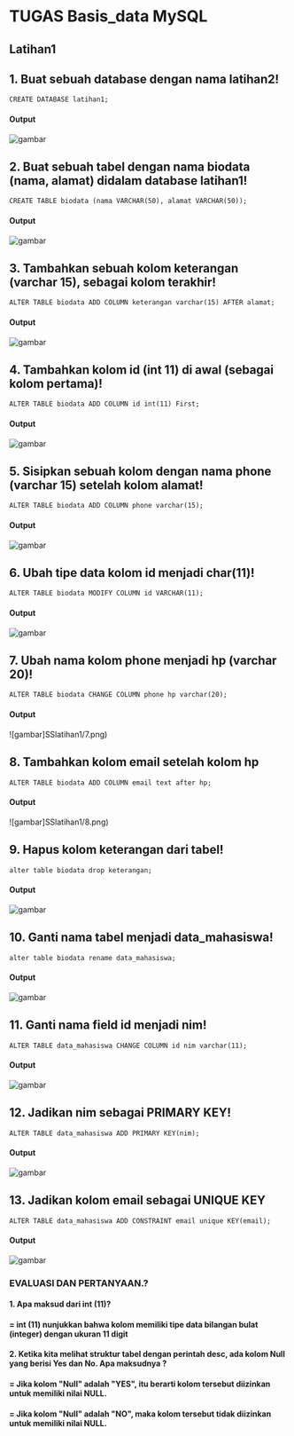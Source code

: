 # TUGAS Basis_data MySQL
## Latihan1

## 1. Buat sebuah database dengan nama latihan2!
``` 
CREATE DATABASE latihan1;
```
#### Output 
![gambar](SSlatihan1/1.png)

## 2. Buat sebuah tabel dengan nama biodata (nama, alamat) didalam database latihan1!
```
CREATE TABLE biodata (nama VARCHAR(50), alamat VARCHAR(50));
```
#### Output 
![gambar](SSlatihan1/2.png)

## 3. Tambahkan sebuah kolom keterangan (varchar 15), sebagai kolom terakhir!
```
ALTER TABLE biodata ADD COLUMN keterangan varchar(15) AFTER alamat;
```
#### Output 
![gambar](SSlatihan1/3.png)

## 4. Tambahkan kolom id (int 11) di awal (sebagai kolom pertama)!
```
ALTER TABLE biodata ADD COLUMN id int(11) First;
```
#### Output 
![gambar](SSlatihan1/4.png)

## 5. Sisipkan sebuah kolom dengan nama phone (varchar 15) setelah kolom alamat!
```
ALTER TABLE biodata ADD COLUMN phone varchar(15);
```
#### Output 
![gambar](SSlatihan1/5.png)

## 6. Ubah tipe data kolom id menjadi char(11)!
```
ALTER TABLE biodata MODIFY COLUMN id VARCHAR(11);
```
#### Output 
![gambar](SSlatihan1/6.png)

## 7. Ubah nama kolom phone menjadi hp (varchar 20)!
```
ALTER TABLE biodata CHANGE COLUMN phone hp varchar(20);
```
#### Output 
![gambar]SSlatihan1/7.png)

## 8. Tambahkan kolom email setelah kolom hp
```
ALTER TABLE biodata ADD COLUMN email text after hp;
```
#### Output 
![gambar]SSlatihan1/8.png)

## 9. Hapus kolom keterangan dari tabel!
```
alter table biodata drop keterangan;
```
#### Output 
![gambar](SSlatihan1/9.png)

## 10. Ganti nama tabel menjadi data_mahasiswa!
```
alter table biodata rename data_mahasiswa;
```
#### Output 
![gambar](SSlatihan1/10.png)

## 11. Ganti nama field id menjadi nim!
```
ALTER TABLE data_mahasiswa CHANGE COLUMN id nim varchar(11);
```
#### Output 
![gambar](SSlatihan1/11.png)

## 12. Jadikan nim sebagai PRIMARY KEY!
```
ALTER TABLE data_mahasiswa ADD PRIMARY KEY(nim);
```
#### Output 
![gambar](SSlatihan1/12.png)

## 13. Jadikan kolom email sebagai UNIQUE KEY
```
ALTER TABLE data_mahasiswa ADD CONSTRAINT email unique KEY(email);
```
#### Output 
![gambar](SSlatihan1/13.png)



### EVALUASI DAN PERTANYAAN.?
#### 1. Apa maksud dari int (11)?
#### = int (11) nunjukkan bahwa kolom memiliki tipe data bilangan bulat (integer) dengan ukuran 11 digit 

#### 2. Ketika kita melihat struktur tabel dengan perintah desc, ada kolom Null yang berisi Yes dan No. Apa maksudnya ?

#### = Jika kolom "Null" adalah "YES", itu berarti kolom tersebut diizinkan untuk memiliki nilai NULL.

#### = Jika kolom "Null" adalah "NO", maka kolom tersebut tidak diizinkan untuk memiliki nilai NULL.

